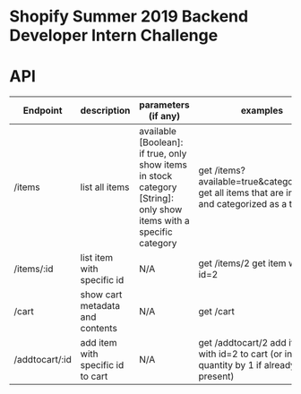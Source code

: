 # Shopify Summer 2019 Backend Developer Intern Challenge


# API

| Endpoint       | description                       | parameters (if any)                                                                                                 | examples                                                                                          |
|----------------|-----------------------------------|---------------------------------------------------------------------------------------------------------------------|---------------------------------------------------------------------------------------------------|
| /items         | list all items                    |  available [Boolean]: if true, only show items in stock category [String]: only show items with a specific category |  get /items?available=true&category=toys get all items that are in stock and categorized as a toy |
| /items/:id     | list item with specific id        | N/A                                                                                                                 |  get /items/2 get item with id=2                                                                  |
| /cart          | show cart metadata and contents   | N/A                                                                                                                 |  get /cart <add example response>                                                                 |
| /addtocart/:id | add item with specific id to cart | N/A                                                                                                                 |  get /addtocart/2 add item with id=2 to cart (or increase quantity by 1 if already present)       |
